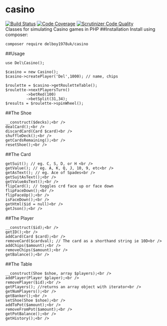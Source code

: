 # casino
[![Build Status](https://travis-ci.org/delboy1978uk/casino.png?branch=master)](https://travis-ci.org/delboy1978uk/casino) [![Code Coverage](https://scrutinizer-ci.com/g/delboy1978uk/casino/badges/coverage.png?b=master)](https://scrutinizer-ci.com/g/delboy1978uk/casino/?branch=master) [![Scrutinizer Code Quality](https://scrutinizer-ci.com/g/delboy1978uk/casino/badges/quality-score.png?b=master)](https://scrutinizer-ci.com/g/delboy1978uk/casino/?branch=master) <br />
Classes for simulating Casino games in PHP
##Installation
Install using composer:
```
composer require delboy1978uk/casino
```
##Usage
```
use Del\Casino();

$casino = new Casino();
$casino->createPlayer('Del',1000); // name, chips

$roulette = $casino->getRouletteTable();
$roulette->nextPlayersTurn()
         ->betRed(100)
         ->betSplit(31,34);
$results = $roulette->spinWheel();

```
##The Shoe
```
__construct($decks);<br />
dealCard();<br />
discardCard(Card $card)<br />
shuffleDeck();<br />
getCardsRemaining();<br />
resetShoe();<br />
```
##The Card
```
getSuit(); // eg. C, S, D, or H <br />
getValue(); // eg. A, K, Q, J, 10, 9, etc<br />
getAsText(); // eg. Ace of Spades<br />
getSuitAsText();<br />
getValueAsText();<br />
flipCard(); // toggles crd face up or face down
flipFaceDown();<br />
flipFaceUp();<br />
isFaceDown();<br />
getHtml($id = null)<br />
getJson();<br />
```
##The Player
```
__construct($id);<br />
getID();<br />
addCard(Card $card);<br />
removeCard($cardval); // The card as a shorthand string ie 10D<br />
addChips($amount);<br />
removeChips($amount);<br />
getBalance();<br />
```
##The Table
```
__construct(Shoe $shoe, array $players);<br />
addPlayer(Player $player);<br />
removePlayer($id);<br />
getPlayers(); //returns an array object with iterator<br />
getNumPlayers();<br />
getBanker();<br />
setShoe(Shoe $shoe);<br />
addToPot($amount);<br />
removeFromPot($amount);<br />
getPotBalance();<br />
getHistory();<br />
```
